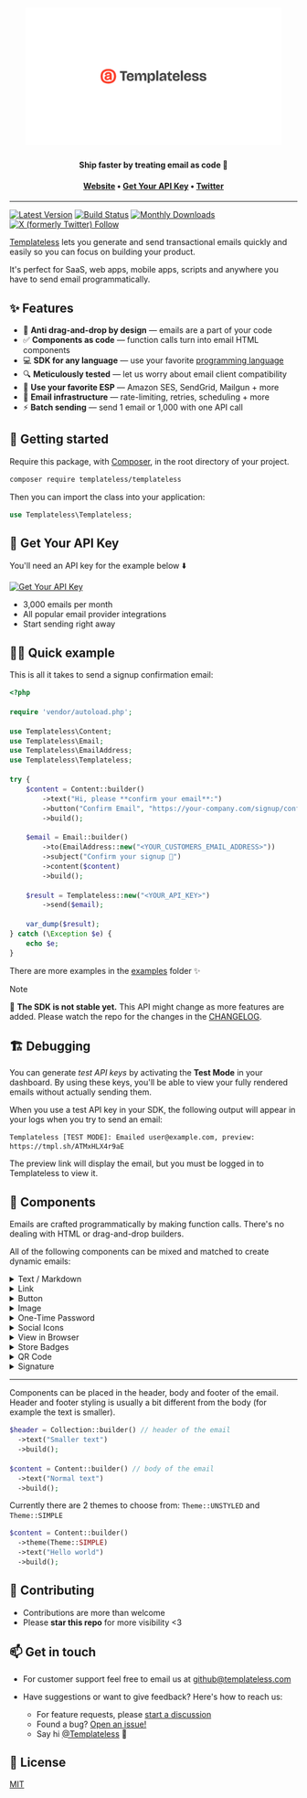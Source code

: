 <h1 align="center">
  <a href="https://templateless.com/">
    <img src="templateless.webp" alt="Templateless" width="450px">
  </a>
  <br />
</h1>

<p align="center">
  <b>Ship faster by treating email as code 🚀</b> <br />
</p>

<h4 align="center">
  <a href="https://templateless.com/">Website</a> &bull;
  <a href="https://app.templateless.com/">Get Your API Key</a> &bull;
  <a href="https://twitter.com/templateless">Twitter</a>
</h4>

---

[![Latest Version](https://badgen.net/packagist/v/templateless/templateless)](https://packagist.org/packages/templateless/templateless)
[![Build Status](https://badgen.net/github/checks/templateless/templateless-php?label=build&icon=github)](https://github.com/templateless/templateless-php/actions)
[![Monthly Downloads](https://badgen.net/packagist/dm/templateless/templateless)](https://packagist.org/packages/templateless/templateless/stats)
[![X (formerly Twitter) Follow](https://img.shields.io/twitter/follow/Templateless)](https://twitter.com/templateless)

[Templateless](https://templateless.com) lets you generate and send transactional emails quickly and easily so you can focus on building your product.

It's perfect for SaaS, web apps, mobile apps, scripts and anywhere you have to send email programmatically.

## ✨ Features

- 👋 **Anti drag-and-drop by design** — emails are a part of your code
- ✅ **Components as code** — function calls turn into email HTML components
- 💻 **SDK for any language** — use your favorite [programming language](https://github.com/orgs/templateless/repositories)
- 🔍 **Meticulously tested** — let us worry about email client compatibility
- 💌 **Use your favorite ESP** — Amazon SES, SendGrid, Mailgun + more
- 💪 **Email infrastructure** — rate-limiting, retries, scheduling + more
- ⚡ **Batch sending** — send 1 email or 1,000 with one API call

## 🚀 Getting started

Require this package, with [Composer](https://getcomposer.org), in the root directory of your project.

```bash
composer require templateless/templateless
```

Then you can import the class into your application:

```php
use Templateless\Templateless;
```

## 🔑 Get Your API Key

You'll need an API key for the example below ⬇️

[![Get Your API Key](https://img.shields.io/badge/Get_Your_API_Key-free-blue?style=for-the-badge)](https://app.templateless.com/)

- 3,000 emails per month
- All popular email provider integrations
- Start sending right away

## 👩‍💻 Quick example

This is all it takes to send a signup confirmation email:

```php
<?php

require 'vendor/autoload.php';

use Templateless\Content;
use Templateless\Email;
use Templateless\EmailAddress;
use Templateless\Templateless;

try {
    $content = Content::builder()
        ->text("Hi, please **confirm your email**:")
        ->button("Confirm Email", "https://your-company.com/signup/confirm?token=XYZ")
        ->build();

    $email = Email::builder()
        ->to(EmailAddress::new("<YOUR_CUSTOMERS_EMAIL_ADDRESS>"))
        ->subject("Confirm your signup 👋")
        ->content($content)
        ->build();

    $result = Templateless::new("<YOUR_API_KEY>")
        ->send($email);

    var_dump($result);
} catch (\Exception $e) {
    echo $e;
}
```

There are more examples in the [examples](examples) folder ✨

> [!NOTE]
> 🚧 **The SDK is not stable yet.** This API might change as more features are added. Please watch the repo for the changes in the [CHANGELOG](CHANGELOG.md).

## 🏗 Debugging

You can generate _test API keys_ by activating the **Test Mode** in your dashboard. By using these keys, you'll be able to view your fully rendered emails without actually sending them.

When you use a test API key in your SDK, the following output will appear in your logs when you try to send an email:

```log
Templateless [TEST MODE]: Emailed user@example.com, preview: https://tmpl.sh/ATMxHLX4r9aE
```

The preview link will display the email, but you must be logged in to Templateless to view it.

## 🔳 Components

Emails are crafted programmatically by making function calls. There's no dealing with HTML or drag-and-drop builders.

All of the following components can be mixed and matched to create dynamic emails:

<details>
  <summary>Text / Markdown</summary>

Text component allow you to insert a paragraph. Each paragraph supports basic markdown:

- Bold text: `**bold text**`
- Italic text: `_italic text_`
- Link: `[link text](https://example.com)`
- Also a link: `<https://example.com>`
- Headers (h1-h6):

  - `# Big Header`
  - `###### Small Header`

- Unordered list:

  ```md
  - item one
  - item two
  - item three
  ```

- Ordered list:

  ```md
  1. item one
  1. item two
  1. item three
  ```

```php
Content::builder()
  ->text("## Thank you for signing up")
  ->text("Please **verify your email** by [clicking here](https://example.com/confirm?token=XYZ)")
  ->build();
```

</details>
<details><summary>Link</summary>

Link component adds an anchor tag. This is the same as a text component with the link written in markdown:

```php
Content::builder()
  ->link("Confirm Email", "https://example.com/confirm?token=XYZ")
  ->build();
```

</details>
<details><summary>Button</summary>

Button can also be used as a call to action. Button color is set via your dashboard's app color.

```php
Content::builder()
  ->button("Confirm Email", "https://example.com/confirm?token=XYZ")
  ->build();
```

</details>
<details><summary>Image</summary>

Image component will link to an image within your email. Keep in mind that a lot of email clients will prevent images from being loaded automatically for privacy reasons.

```php
Content::builder()
  ->image(
    "https://placekitten.com/300/200",  // where the image is hosted
    "https://example.com",              // [optional] link url, if you want it to be clickable
    300,                                // [optional] width
    200,                                // [optional] height
    "Alt text",                         // [optional] alternate text
  )
  ->build();
```

Only the `src` parameter is required; everything else is optional.

**If you have "Image Optimization" turned on:**

1. Your images will be cached and distributed by our CDN for faster loading. The cache does not expire. If you'd like to re-cache, simply append a query parameter to the end of your image url.
1. Images will be converted into formats that are widely supported by email clients. The following image formats will be processed automatically:

    - Jpeg
    - Png
    - Gif
    - WebP
    - Tiff
    - Ico
    - Bmp
    - Svg

1. Maximum image size is 5MB for free accounts and 20MB for paid accounts.
1. You can specify `width` and/or `height` if you'd like (they are optional). Keep in mind that images will be scaled down to fit within the email theme, if they're too large.

</details>
<details><summary>One-Time Password</summary>

OTP component is designed for showing temporary passwords and reset codes.

```php
Content::builder()
  ->text("Here's your **temporary login code**:")
  ->otp("XY78-2BT0-YFNB-ALW9")
  ->build();
```

</details>
<details><summary>Social Icons</summary>

You can easily add social icons with links by simply specifying the username. Usually, this component is placed in the footer of the email.

These are all the supported platforms:

```php
Content::builder()
  ->socials([
    new SocialItem(Service::WEBSITE, "https://example.com"),
    new SocialItem(Service::EMAIL, "username@example.com"),
    new SocialItem(Service::PHONE, "123-456-7890"), // `tel:` link
    new SocialItem(Service::FACEBOOK, "Username"),
    new SocialItem(Service::YOUTUBE, "ChannelID"),
    new SocialItem(Service::TWITTER, "Username"),
    new SocialItem(Service::X, "Username"),
    new SocialItem(Service::GITHUB, "Username"),
    new SocialItem(Service::INSTAGRAM, "Username"),
    new SocialItem(Service::LINKEDIN, "Username"),
    new SocialItem(Service::SLACK, "Org"),
    new SocialItem(Service::DISCORD, "Username"),
    new SocialItem(Service::TIKTOK, "Username"),
    new SocialItem(Service::SNAPCHAT, "Username"),
    new SocialItem(Service::THREADS, "Username"),
    new SocialItem(Service::TELEGRAM, "Username"),
    new SocialItem(Service::MASTODON, "@Username@example.com"),
    new SocialItem(Service::RSS, "https://example.com/blog"),
  ])
  ->build();
```

</details>
<details><summary>View in Browser</summary>

If you'd like your recipients to be able to read the email in a browser, you can add the "view in browser" component that will automatically generate a link. Usually, this is placed in the header or footer of the email.

You can optionally provide the text for the link. If none is provided, default is used: "View in browser"

**Anyone who knows the link will be able to see the email.**

```php
Content::builder()
  ->view_in_browser(Some("Read Email in Browser".to_string()))
  ->build();
```

</details>
<details><summary>Store Badges</summary>

Link to your mobile apps via store badges:

```php
Content::builder()
  ->store_badges([
    new StoreBadgeItem(StoreBadge::APP_STORE, "https://apps.apple.com/us/app/example/id1234567890"),
    new StoreBadgeItem(StoreBadge::GOOGLE_PLAY, "https://play.google.com/store/apps/details?id=com.example"),
    new StoreBadgeItem(StoreBadge::MICROSOFT_STORE, "https://apps.microsoft.com/detail/example"),
  ])
  ->build();
```

</details>
<details><summary>QR Code</summary>

You can also generate QR codes on the fly. They will be shown as images inside the email.

Here are all the supported data types:

```php
// url
Content::builder()
  ->qr_code("https://example.com")
  ->build();

// email
Content::builder()
  ->component(QrCode::email("user@example.com"))
  ->build();

// phone
Content::builder()
  ->component(QrCode::phone("123-456-7890"))
  ->build();

// sms / text message
Content::builder()
  ->component(QrCode::sms("123-456-7890"))
  ->build();

// geo coordinates
Content::builder()
  ->component(QrCode::coordinates(37.773972, -122.431297))
  ->build();

// crypto address (for now only Bitcoin and Ethereum are supported)
Content::builder()
  ->component(QrCode::cryptocurrencyAddress(Cryptocurrency::BITCOIN, "1A1zP1eP5QGefi2DMPTfTL5SLmv7DivfNa"))
  ->build();

// you can also encode any binary data
Content::builder()
  ->component(new QrCode(implode(array_map(function($byte) { return chr($byte); }, [1, 2, 3]))))
  ->build();
```

</details>
<details><summary>Signature</summary>

Generated signatures can be added to your emails to give a bit of a personal touch. This will embed an image with your custom text using one of several available fonts:

```php
// signature with a default font
Content::builder()
  ->signature("John Smith")
  ->build();

// signature with a custom font
Content::builder()
  ->component("John Smith", SignatureFont::REENIE_BEANIE)
  ->build();
```

These are the available fonts:

- `SignatureFont::REENIE_BEANIE` [preview →](https://fonts.google.com/specimen/Reenie+Beanie)
- `SignatureFont::MEOW_SCRIPT` [preview →](https://fonts.google.com/specimen/Meow+Script)
- `SignatureFont::CAVEAT` [preview →](https://fonts.google.com/specimen/Caveat)
- `SignatureFont::ZEYADA` [preview →](https://fonts.google.com/specimen/Zeyada)
- `SignatureFont::PETEMOSS` [preview →](https://fonts.google.com/specimen/Petemoss)

Signature should not exceed 64 characters. Only alphanumeric characters and most common symbols are allowed.

</details>

---

Components can be placed in the header, body and footer of the email. Header and footer styling is usually a bit different from the body (for example the text is smaller).

```php
$header = Collection::builder() // header of the email
  ->text("Smaller text")
  ->build();

$content = Content::builder() // body of the email
  ->text("Normal text")
  ->build();
```

Currently there are 2 themes to choose from: `Theme::UNSTYLED` and `Theme::SIMPLE`

```php
$content = Content::builder()
  ->theme(Theme::SIMPLE)
  ->text("Hello world")
  ->build();
```

## 🤝 Contributing

- Contributions are more than welcome
- Please **star this repo** for more visibility <3

## 📫 Get in touch

- For customer support feel free to email us at [github@templateless.com](mailto:github@templateless.com)

- Have suggestions or want to give feedback? Here's how to reach us:

    - For feature requests, please [start a discussion](https://github.com/templateless/templateless-php/discussions)
    - Found a bug? [Open an issue!](https://github.com/templateless/templateless-php/issues)
    - Say hi [@Templateless](https://twitter.com/templateless) 👋

## 🍻 License

[MIT](LICENSE)